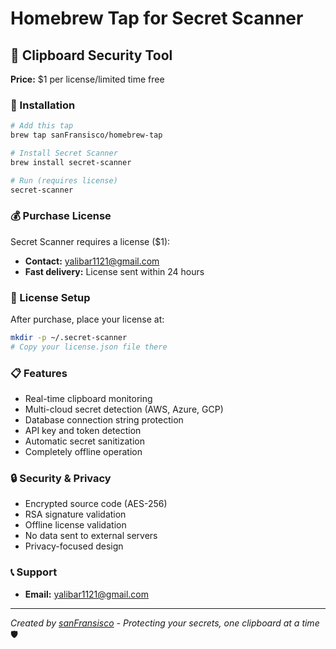 # Homebrew Tap for Secret Scanner

## 🔐 Clipboard Security Tool

**Price:** $1 per license/limited time free  

### 🚀 Installation

```bash
# Add this tap
brew tap sanFransisco/homebrew-tap

# Install Secret Scanner
brew install secret-scanner

# Run (requires license)
secret-scanner
```

### 💰 Purchase License

Secret Scanner requires a license ($1):

- **Contact:** yalibar1121@gmail.com
- **Fast delivery:** License sent within 24 hours

### 📁 License Setup

After purchase, place your license at:
```bash
mkdir -p ~/.secret-scanner
# Copy your license.json file there
```

### 📋 Features

- Real-time clipboard monitoring
- Multi-cloud secret detection (AWS, Azure, GCP)
- Database connection string protection
- API key and token detection
- Automatic secret sanitization
- Completely offline operation

### 🔒 Security & Privacy

- Encrypted source code (AES-256)
- RSA signature validation
- Offline license validation
- No data sent to external servers
- Privacy-focused design

### 📞 Support

- **Email:** yalibar1121@gmail.com

---

*Created by [sanFransisco](https://linkedin.com/in/your-profile) - Protecting your secrets, one clipboard at a time* 🛡️
